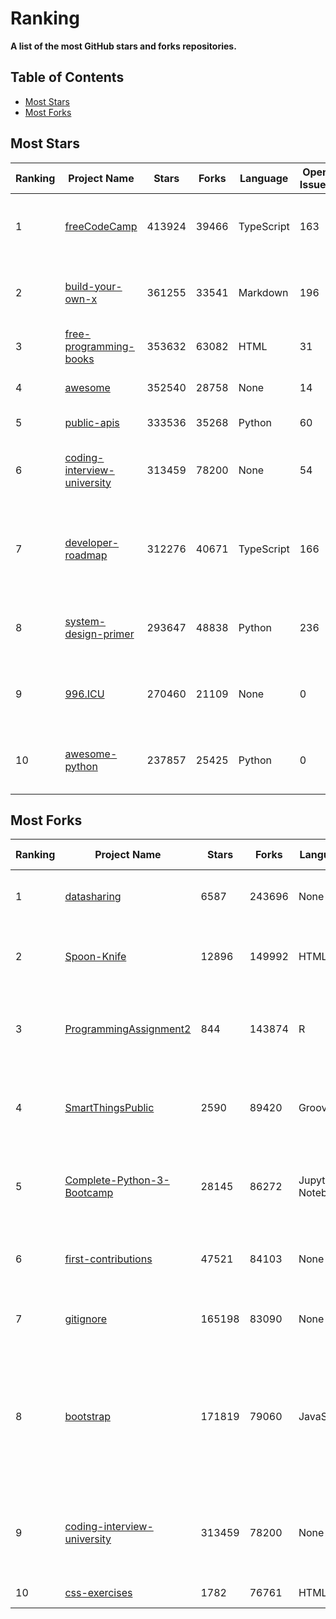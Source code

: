 # Ranking

**A list of the most GitHub stars and forks repositories.**


## Table of Contents

- [Most Stars](#most-stars)
- [Most Forks](#most-forks)
 
## Most Stars


| Ranking | Project Name | Stars | Forks | Language | Open Issues | Description | Last Commit |
| ------- | ------------ | ----- | ----- | -------- | ----------- | ----------- | ----------- |
| 1 | [freeCodeCamp](https://github.com/freeCodeCamp/freeCodeCamp) | 413924 | 39466 | TypeScript | 163 | freeCodeCamp.org's open-source codebase and curriculum. Learn to code for free. | 2025-03-21 |
| 2 | [build-your-own-x](https://github.com/codecrafters-io/build-your-own-x) | 361255 | 33541 | Markdown | 196 | Master programming by recreating your favorite technologies from scratch. | 2024-03-20 |
| 3 | [free-programming-books](https://github.com/EbookFoundation/free-programming-books) | 353632 | 63082 | HTML | 31 | :books: Freely available programming books | 2025-03-19 |
| 4 | [awesome](https://github.com/sindresorhus/awesome) | 352540 | 28758 | None | 14 | 😎 Awesome lists about all kinds of interesting topics | 2025-03-13 |
| 5 | [public-apis](https://github.com/public-apis/public-apis) | 333536 | 35268 | Python | 60 | A collective list of free APIs | 2024-10-31 |
| 6 | [coding-interview-university](https://github.com/jwasham/coding-interview-university) | 313459 | 78200 | None | 54 | A complete computer science study plan to become a software engineer. | 2024-12-15 |
| 7 | [developer-roadmap](https://github.com/kamranahmedse/developer-roadmap) | 312276 | 40671 | TypeScript | 166 | Interactive roadmaps, guides and other educational content to help developers grow in their careers. | 2025-03-22 |
| 8 | [system-design-primer](https://github.com/donnemartin/system-design-primer) | 293647 | 48838 | Python | 236 | Learn how to design large-scale systems. Prep for the system design interview. | 2025-03-21 |
| 9 | [996.ICU](https://github.com/996icu/996.ICU) | 270460 | 21109 | None | 0 | Repo for counting stars and contributing. Press F to pay respect to glorious developers. | 2024-10-03 |
| 10 | [awesome-python](https://github.com/vinta/awesome-python) | 237857 | 25425 | Python | 0 | An opinionated list of awesome Python frameworks, libraries, software and resources. | 2024-08-11 |

## Most Forks


| Ranking | Project Name | Stars | Forks | Language | Open Issues | Description | Last Commit |
| ------- | ------------ | ----- | ----- | -------- | ----------- | ----------- | ----------- |
| 1 | [datasharing](https://github.com/jtleek/datasharing) | 6587 | 243696 | None | 307 | The Leek group guide to data sharing  | 2024-08-07 |
| 2 | [Spoon-Knife](https://github.com/octocat/Spoon-Knife) | 12896 | 149992 | HTML | 2321 | This repo is for demonstration purposes only. | 2024-08-21 |
| 3 | [ProgrammingAssignment2](https://github.com/rdpeng/ProgrammingAssignment2) | 844 | 143874 | R | 198 | Repository for Programming Assignment 2 for R Programming on Coursera | 2024-08-14 |
| 4 | [SmartThingsPublic](https://github.com/SmartThingsCommunity/SmartThingsPublic) | 2590 | 89420 | Groovy | 67 | SmartThings open-source DeviceType Handlers and SmartApps code | 2023-07-18 |
| 5 | [Complete-Python-3-Bootcamp](https://github.com/Pierian-Data/Complete-Python-3-Bootcamp) | 28145 | 86272 | Jupyter Notebook | 139 | Course Files for Complete Python 3 Bootcamp Course on Udemy | 2024-08-14 |
| 6 | [first-contributions](https://github.com/firstcontributions/first-contributions) | 47521 | 84103 | None | 29 | 🚀✨ Help beginners to contribute to open source projects | 2025-03-22 |
| 7 | [gitignore](https://github.com/github/gitignore) | 165198 | 83090 | None | 0 | A collection of useful .gitignore templates | 2025-03-21 |
| 8 | [bootstrap](https://github.com/twbs/bootstrap) | 171819 | 79060 | JavaScript | 488 | The most popular HTML, CSS, and JavaScript framework for developing responsive, mobile first projects on the web. | 2025-03-21 |
| 9 | [coding-interview-university](https://github.com/jwasham/coding-interview-university) | 313459 | 78200 | None | 54 | A complete computer science study plan to become a software engineer. | 2024-12-15 |
| 10 | [css-exercises](https://github.com/TheOdinProject/css-exercises) | 1782 | 76761 | HTML | 3 | None | 2024-10-20 |
